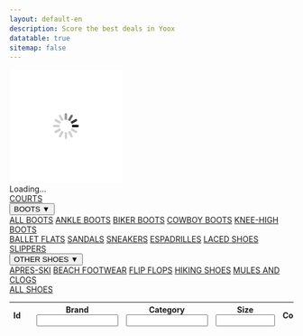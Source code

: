 ```yaml
---
layout: default-en
description: Score the best deals in Yoox
datatable: true
sitemap: false
---
```


<div id="loader" class="full-screen">
    <img class="center-image" src="/assets/images/loading.gif"/>
    <div class="load-text center">Loading...</div>
</div>

<div class="navbar" onload="alignTop()">
  <a href="/uk/categories/courts.html">COURTS</a>
  <div class="dropdown">
      <button id="boots-menu-btn" class="dropbtn" onclick="showMenu('boots-menu')">BOOTS ▼
      </button>
      <div class="dropdown-content" id="boots-menu">
        <a href="/uk/categories/boots.html">ALL BOOTS</a>
        <a href="/uk/categories/ankle-boots.html">ANKLE BOOTS</a>
        <a href="/uk/categories/biker-boots.html">BIKER BOOTS</a>
        <a href="/uk/categories/cowboy-boots.html">COWBOY BOOTS</a>
        <a href="/uk/categories/knee-high-boots.html">KNEE-HIGH BOOTS</a>
      </div>
  </div> 
  <a href="/uk/categories/ballet-flats.html">BALLET FLATS</a>
  <a href="/uk/categories/sandals.html">SANDALS</a>
  <a href="/uk/categories/sneakers.html">SNEAKERS</a>
  <a href="/uk/categories/espadrilles.html">ESPADRILLES</a>
  <a href="/uk/categories/laced-shoes.html">LACED SHOES</a>
  <a href="/uk/categories/slides-slippers.html">SLIPPERS</a>
  <div class="dropdown">
      <button id="other-menu-btn" class="dropbtn" onclick="showMenu('other-menu')">OTHER SHOES ▼
      </button>
      <div class="dropdown-content" id="other-menu">
        <a href="/uk/categories/apres-ski.html">APRES-SKI</a>
        <a href="/uk/categories/beach.html">BEACH FOOTWEAR</a>
        <a href="/uk/categories/flip-flops.html">FLIP FLOPS</a>
        <a href="/uk/categories/hiking-shoes.html">HIKING SHOES</a>
        <a href="/uk/categories/mules-clogs.html">MULES AND CLOGS</a>
      </div>
  </div> 
  <a href="/uk/categories/shoes.html">ALL SHOES</a>
</div>

<div class="datatable-begin">
    <table id="example" class="display" style="width:100%">
    	<thead>
            <tr>
                <th scope="col">Id</th>
            	<th scope="col"></th>
                <th scope="col">Brand<br><input type="search" id="column2" size="15"/></th>
                <th scope="col">Category<br><input type="search" id="column3" size="15"/></th>
                <th scope="col">Size<br><input type="search" id="column4" size="10"/></th>
                <th scope="col">Colours</th>
                <th scope="col">Current price</th>
                <th scope="col">Max price</th>
                <th scope="col">Min price</th>
                <th scope="col">Current discount</th>
            </tr>
        </thead>
    </table>
</div>

<script type="text/javascript">

    function showMenu(menuId) {
        document.getElementById(menuId).classList.toggle("show");
    }

    function hideMenu(menuId) {
        var myDropdown = document.getElementById(menuId);
        if (myDropdown.classList.contains('show')) {
          myDropdown.classList.remove('show');
        }
    }

    window.onclick = function(e) {  
        if(e.target.id =='boots-menu-btn')  {
            hideMenu("other-menu");
        } else if(e.target.id =='other-menu-btn')  {
            hideMenu("boots-menu");
        } else {
            hideMenu("other-menu");
            hideMenu("boots-menu");
        }
    }

    window.onload = function() {
        document.getElementById("content-container").classList.add("content-list-page");
    }
</script>